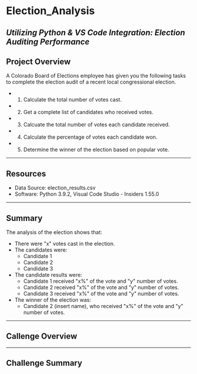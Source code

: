 # Election_Analysis
*Utilizing Python & VS Code Integration: Election Auditing Performance*
---
## Project Overview
A Colorado Board of Elections employee has given you the following tasks to complete the election audit of a recent local congressional election.

- 1. Calculate the total number of votes cast.
- 2. Get a complete list of candidates who received votes.
- 3. Calcuate the total number of votes each candidate received.
- 4. Calculate the percentage of votes each candidate won.
- 5. Determine the winner of the election based on popular vote.
---
## Resources
- Data Source: election_results.csv
- Software: Python 3.9.2, Visual Code Studio - Insiders 1.55.0
---
## Summary
The analysis of the election shows that:
- There were "x" votes cast in the election.
- The candidates were:
  - Candidate 1
  - Candidate 2
  - Candidate 3
- The candidate results were:
  - Candidate 1 received "x%" of the vote and "y" number of votes.
  - Candidate 2 received "x%" of the vote and "y" number of votes.
  - Candidate 3 received "x%" of the vote and "y" number of votes.
- The winner of the election was:
  - Candidate 2 (insert name), who received "x%" of the vote and "y" number of votes.
---
## Callenge Overview


---
## Challenge Summary
